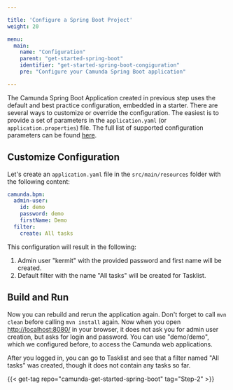 ```yaml
---

title: 'Configure a Spring Boot Project'
weight: 20

menu:
  main:
    name: "Configuration"
    parent: "get-started-spring-boot"
    identifier: "get-started-spring-boot-congiguration"
    pre: "Configure your Camunda Spring Boot application"

---
```


The Camunda Spring Boot Application created in previous step uses the default and best practice configuration, embedded in a starter. 
There are several ways to customize or override the configuration. The easiest is to provide a set of parameters in the `application.yaml` (or `application.properties`) file. 
The full list of supported configuration parameters can be found [here](/manual/latest/user-guide/spring-boot-integration/configuration/#camunda-engine-properties).

## Customize Configuration

Let's create an `application.yaml` file in the `src/main/resources` folder with the following content:
```yaml
camunda.bpm:
  admin-user:
    id: demo
    password: demo
    firstName: Demo
  filter:
    create: All tasks
```

This configuration will result in the following:

1. Admin user "kermit" with the provided password and first name will be created.
2. Default filter with the name "All tasks" will be created for Tasklist.

## Build and Run

Now you can rebuild and rerun the application again. Don't forget to call `mvn clean` before calling `mvn install` again.
Now when you open [http://localhost:8080/](http://localhost:8080/) in your browser, it does not ask you for admin user creation, but asks for login and password. 
You can use "demo/demo", which we configured before, to access the Camunda web applications.
  
After you logged in, you can go to Tasklist and see that a filter named "All tasks" was created, though it does not contain any tasks so far.

{{< get-tag repo="camunda-get-started-spring-boot" tag="Step-2" >}}
